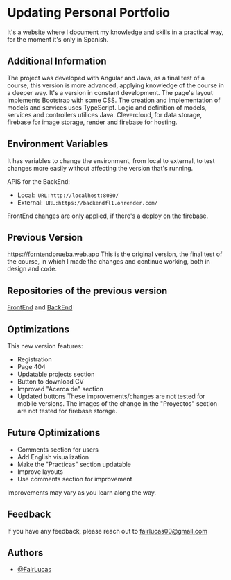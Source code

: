 # Updating Personal Portfolio

It's a website where I document my knowledge and skills in a practical way, for the moment it's only in Spanish.


## Additional Information

The project was developed with Angular and Java, as a final test of a course, this version is more advanced, applying knowledge of the course in a deeper way. It's a version in constant development. 
The page's layout implements Bootstrap with some CSS. 
The creation and implementation of models and services uses TypeScript.
Logic and definition of models, services and controllers utilices Java. Clevercloud, for data storage, firebase for image storage, render and firebase for hosting.

## Environment Variables

It has variables to change the environment, from local to external, to test changes more easily without affecting the version that's running.

APIS for the BackEnd:
- Local:` URL:http://localhost:8080/`
-  External:` URL:https://backendfl1.onrender.com/`

FrontEnd changes are only applied, if there's a deploy on the firebase.


## Previous Version

https://forntendprueba.web.app This is the original version, the final test of the course, in which I made the changes and continue working, both in design and code.


## Repositories of the previous version

[FrontEnd](https://github.com/LucasEsca/Portfolio-FrontEnd) and
[BackEnd](https://github.com/LucasEsca/Portfolio-BackEnd)


## Optimizations

This new version features:
- Registration
- Page 404
- Updatable projects section
- Button to download CV
- Improved "Acerca de" section
- Updated buttons 
These improvements/changes are not tested for mobile versions. The images of the change in the "Proyectos" section are not tested for firebase storage.

## Future Optimizations

- Comments section for users
- Add English visualization
- Make the "Practicas" section updatable
- Improve layouts
- Use comments section for improvement

Improvements may vary as you learn along the way.


## Feedback

If you have any feedback, please reach out to fairlucas00@gmail.com

## Authors

- [@FairLucas](https://github.com/LucasEsca)
